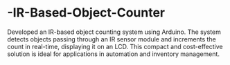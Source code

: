 # -IR-Based-Object-Counter
Developed an IR-based object counting system using Arduino. The system detects objects passing through an IR sensor module and increments the count in real-time, displaying it on an LCD. This compact and cost-effective solution is ideal for applications in automation and inventory management.
